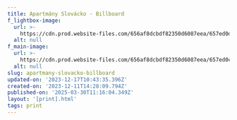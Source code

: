 ```yaml
---
title: Apartmány Slovácko - Billboard
f_lightbox-image:
  url: >-
    https://cdn.prod.website-files.com/656af8dcbdf82350d6087eea/657ed0d44fb9838b68586429_print_item_03.webp
  alt: null
f_main-image:
  url: >-
    https://cdn.prod.website-files.com/656af8dcbdf82350d6087eea/657ed0ce1e8318870cc9654c_print_item_03_1_5x.webp
  alt: null
slug: apartmany-slovacko-billboard
updated-on: '2023-12-17T10:43:35.396Z'
created-on: '2023-12-11T14:28:09.794Z'
published-on: '2025-03-30T11:16:04.349Z'
layout: '[print].html'
tags: print
---
```




